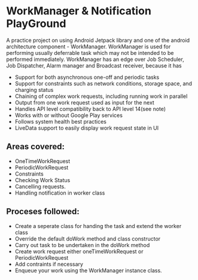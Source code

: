# WorkManager & Notification PlayGround

A practice project on using  Android Jetpack library and one of the android architecture component - WorkManager.
WorkManager is used for performing usually deferrable task which may not be intended to be performed immediately.
WorkManager has an edge over Job Scheduler, Job Dispatcher, Alarm manager and Broadcast receiver, because it has

- Support for both asynchronous one-off and periodic tasks
- Support for constraints such as network conditions, storage space, and charging status
- Chaining of complex work requests, including running work in parallel
- Output from one work request used as input for the next
- Handles API level compatibility back to API level 14(see note)
- Works with or without Google Play services
- Follows system health best practices
- LiveData support to easily display work request state in UI

## Areas covered:
- OneTimeWorkRequest
- PeriodicWorkRequest
- Constraints
- Checking  Work Status
- Cancelling requests.
- Handling notification in worker class

## Proceses followed:
- Create a seperate class for handing the task and extend the worker class
- Override the default doWork method and class constructor
- Carry out task to be undertaken in the doWork method
- Create work request either oneTimeWorkRequest or PeriodicWorkRequest
- Add contraints if necessary
- Enqueue your work using the WorkManager  instance class.
